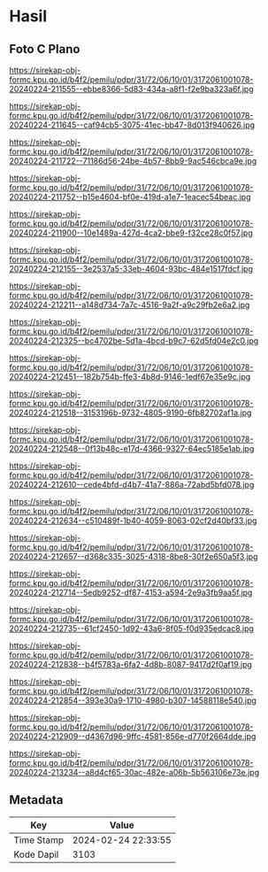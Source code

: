 # Hasil

## Foto C Plano

https://sirekap-obj-formc.kpu.go.id/b4f2/pemilu/pdpr/31/72/06/10/01/3172061001078-20240224-211555--ebbe8366-5d83-434a-a8f1-f2e9ba323a6f.jpg

https://sirekap-obj-formc.kpu.go.id/b4f2/pemilu/pdpr/31/72/06/10/01/3172061001078-20240224-211645--caf94cb5-3075-41ec-bb47-8d013f940626.jpg

https://sirekap-obj-formc.kpu.go.id/b4f2/pemilu/pdpr/31/72/06/10/01/3172061001078-20240224-211722--71186d56-24be-4b57-8bb9-9ac546cbca9e.jpg

https://sirekap-obj-formc.kpu.go.id/b4f2/pemilu/pdpr/31/72/06/10/01/3172061001078-20240224-211752--b15e4604-bf0e-419d-a1e7-1eacec54beac.jpg

https://sirekap-obj-formc.kpu.go.id/b4f2/pemilu/pdpr/31/72/06/10/01/3172061001078-20240224-211900--10e1489a-427d-4ca2-bbe9-f32ce28c0f57.jpg

https://sirekap-obj-formc.kpu.go.id/b4f2/pemilu/pdpr/31/72/06/10/01/3172061001078-20240224-212155--3e2537a5-33eb-4604-93bc-484e1517fdcf.jpg

https://sirekap-obj-formc.kpu.go.id/b4f2/pemilu/pdpr/31/72/06/10/01/3172061001078-20240224-212211--a148d734-7a7c-4516-9a2f-a9c29fb2e6a2.jpg

https://sirekap-obj-formc.kpu.go.id/b4f2/pemilu/pdpr/31/72/06/10/01/3172061001078-20240224-212325--bc4702be-5d1a-4bcd-b9c7-62d5fd04e2c0.jpg

https://sirekap-obj-formc.kpu.go.id/b4f2/pemilu/pdpr/31/72/06/10/01/3172061001078-20240224-212451--182b754b-ffe3-4b8d-9146-1edf67e35e9c.jpg

https://sirekap-obj-formc.kpu.go.id/b4f2/pemilu/pdpr/31/72/06/10/01/3172061001078-20240224-212518--3153196b-9732-4805-9190-6fb82702af1a.jpg

https://sirekap-obj-formc.kpu.go.id/b4f2/pemilu/pdpr/31/72/06/10/01/3172061001078-20240224-212548--0f13b48c-e17d-4366-9327-64ec5185e1ab.jpg

https://sirekap-obj-formc.kpu.go.id/b4f2/pemilu/pdpr/31/72/06/10/01/3172061001078-20240224-212610--cede4bfd-d4b7-41a7-886a-72abd5bfd078.jpg

https://sirekap-obj-formc.kpu.go.id/b4f2/pemilu/pdpr/31/72/06/10/01/3172061001078-20240224-212634--c510489f-1b40-4059-8063-02cf2d40bf33.jpg

https://sirekap-obj-formc.kpu.go.id/b4f2/pemilu/pdpr/31/72/06/10/01/3172061001078-20240224-212657--d368c335-3025-4318-8be8-30f2e650a5f3.jpg

https://sirekap-obj-formc.kpu.go.id/b4f2/pemilu/pdpr/31/72/06/10/01/3172061001078-20240224-212714--5edb9252-df87-4153-a594-2e9a3fb9aa5f.jpg

https://sirekap-obj-formc.kpu.go.id/b4f2/pemilu/pdpr/31/72/06/10/01/3172061001078-20240224-212735--61cf2450-1d92-43a6-8f05-f0d935edcac8.jpg

https://sirekap-obj-formc.kpu.go.id/b4f2/pemilu/pdpr/31/72/06/10/01/3172061001078-20240224-212838--b4f5783a-6fa2-4d8b-8087-9417d2f0af19.jpg

https://sirekap-obj-formc.kpu.go.id/b4f2/pemilu/pdpr/31/72/06/10/01/3172061001078-20240224-212854--393e30a9-1710-4980-b307-14588118e540.jpg

https://sirekap-obj-formc.kpu.go.id/b4f2/pemilu/pdpr/31/72/06/10/01/3172061001078-20240224-212909--d4367d96-9ffc-4581-856e-d770f2664dde.jpg

https://sirekap-obj-formc.kpu.go.id/b4f2/pemilu/pdpr/31/72/06/10/01/3172061001078-20240224-213234--a8d4cf65-30ac-482e-a06b-5b563106e73e.jpg


## Metadata

| Key        | Value               |
| ---------- | ------------------- |
| Time Stamp | 2024-02-24 22:33:55 |
| Kode Dapil | 3103                |



